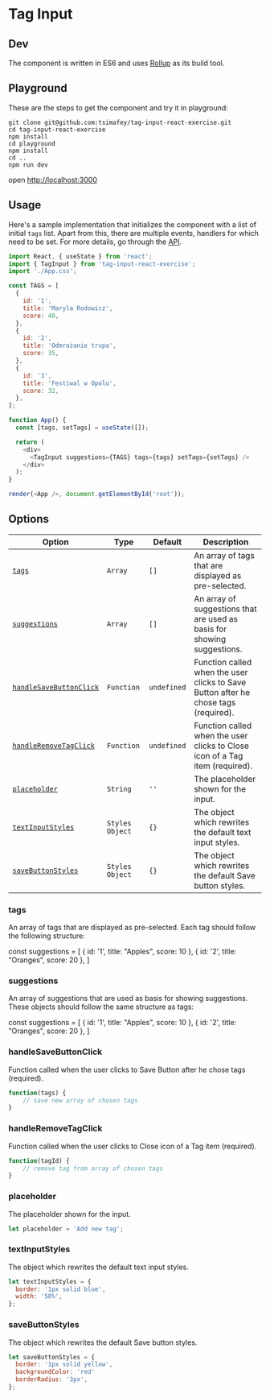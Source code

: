 # Tag Input

## Dev

The component is written in ES6 and uses [Rollup](https://rollupjs.org/) as its build tool.

## Playground

These are the steps to get the component and try it in playground:

```
git clone git@github.com:tsimafey/tag-input-react-exercise.git
cd tag-input-react-exercise
npm install
cd playground
npm install
cd ..
npm run dev
```

open [http://localhost:3000](http://localhost:3000)

## Usage

Here's a sample implementation that initializes the component with a list of initial `tags` list. Apart from this, there are multiple events, handlers for which need to be set. For more details, go through the [API](#Options).

```javascript
import React, { useState } from 'react';
import { TagInput } from 'tag-input-react-exercise';
import './App.css';

const TAGS = [
  {
    id: '1',
    title: 'Maryla Rodowicz',
    score: 40,
  },
  {
    id: '2',
    title: 'Odmrażanie trupa',
    score: 35,
  },
  {
    id: '3',
    title: 'Festiwal w Opolu',
    score: 32,
  },
];

function App() {
  const [tags, setTags] = useState([]);

  return (
    <div>
      <TagInput suggestions={TAGS} tags={tags} setTags={setTags} />
    </div>
  );
}

render(<App />, document.getElementById('root'));
```

## Options

| Option                                            | Type            | Default     | Description                                                                         |
| ------------------------------------------------- | --------------- | ----------- | ----------------------------------------------------------------------------------- |
| [`tags`](#tags)                                   | `Array`         | `[]`        | An array of tags that are displayed as pre-selected.                                |
| [`suggestions`](#suggestions)                     | `Array`         | `[]`        | An array of suggestions that are used as basis for showing suggestions.             |
| [`handleSaveButtonClick`](#handleSaveButtonClick) | `Function`      | `undefined` | Function called when the user clicks to Save Button after he chose tags (required). |
| [`handleRemoveTagClick`](#handleRemoveTagClick)   | `Function`      | `undefined` | Function called when the user clicks to Close icon of a Tag item (required).        |
| [`placeholder`](#placeholder)                     | `String`        | `''`        | The placeholder shown for the input.                                                |
| [`textInputStyles`](#textInputStyles)             | `Styles Object` | `{}`        | The object which rewrites the default text input styles.                            |
| [`saveButtonStyles`](#saveButtonStyles)           | `Styles Object` | `{}`        | The object which rewrites the default Save button styles.                           |

### tags

An array of tags that are displayed as pre-selected. Each tag should follow the following structure:

const suggestions = [
{ id: '1', title: "Apples", score: 10 },
{ id: '2', title: "Oranges", score: 20 },
]

### suggestions

An array of suggestions that are used as basis for showing suggestions. These objects should follow the same structure as tags:

const suggestions = [
{ id: '1', title: "Apples", score: 10 },
{ id: '2', title: "Oranges", score: 20 },
]

### handleSaveButtonClick

Function called when the user clicks to Save Button after he chose tags (required).

```js
function(tags) {
    // save new array of chosen tags
}
```

### handleRemoveTagClick

Function called when the user clicks to Close icon of a Tag item (required).

```js
function(tagId) {
    // remove tag from array of chosen tags
}
```

### placeholder

The placeholder shown for the input.

```js
let placeholder = 'Add new tag';
```

### textInputStyles

The object which rewrites the default text input styles.

```js
let textInputStyles = {
  border: '1px solid blue',
  width: '50%',
};
```

### saveButtonStyles

The object which rewrites the default Save button styles.

```js
let saveButtonStyles = {
  border: '1px solid yellow',
  backgroundColor: 'red'
  borderRadius: '3px',
};
```
